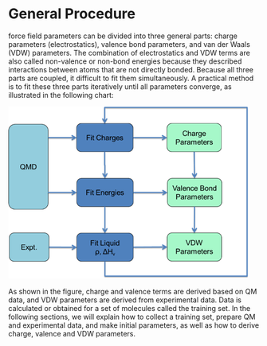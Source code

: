 # General Procedure

force field parameters can be divided into three general parts: charge parameters (electrostatics), valence bond parameters, and van der Waals (VDW) parameters. The combination of electrostatics and VDW terms are also called non-valence or non-bond energies because they described interactions between atoms that are not directly bonded. Because all three parts are coupled, it difficult to fit them simultaneously. A practical method is to fit these three parts iteratively until all parameters converge, as illustrated in the following chart:
 
 ![alt text](image.png)
 
As shown in the figure, charge and valence terms are derived based on QM data, and VDW parameters are derived from experimental data. Data is calculated or obtained for a set of molecules called the training set. In the following sections, we will explain how to collect a training set, prepare QM and experimental data, and make initial parameters, as well as how to derive charge, valence and VDW parameters.
